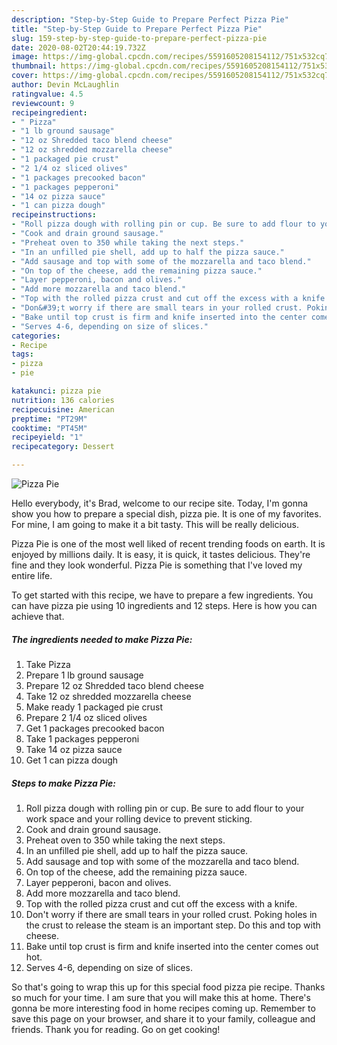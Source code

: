 ```yaml
---
description: "Step-by-Step Guide to Prepare Perfect Pizza Pie"
title: "Step-by-Step Guide to Prepare Perfect Pizza Pie"
slug: 159-step-by-step-guide-to-prepare-perfect-pizza-pie
date: 2020-08-02T20:44:19.732Z
image: https://img-global.cpcdn.com/recipes/5591605208154112/751x532cq70/pizza-pie-recipe-main-photo.jpg
thumbnail: https://img-global.cpcdn.com/recipes/5591605208154112/751x532cq70/pizza-pie-recipe-main-photo.jpg
cover: https://img-global.cpcdn.com/recipes/5591605208154112/751x532cq70/pizza-pie-recipe-main-photo.jpg
author: Devin McLaughlin
ratingvalue: 4.5
reviewcount: 9
recipeingredient:
- " Pizza"
- "1 lb ground sausage"
- "12 oz Shredded taco blend cheese"
- "12 oz shredded mozzarella cheese"
- "1 packaged pie crust"
- "2 1/4 oz sliced olives"
- "1 packages precooked bacon"
- "1 packages pepperoni"
- "14 oz pizza sauce"
- "1 can pizza dough"
recipeinstructions:
- "Roll pizza dough with rolling pin or cup. Be sure to add flour to your work space and your rolling device to prevent sticking."
- "Cook and drain ground sausage."
- "Preheat oven to 350 while taking the next steps."
- "In an unfilled pie shell, add up to half the pizza sauce."
- "Add sausage and top with some of the mozzarella and taco blend."
- "On top of the cheese, add the remaining pizza sauce."
- "Layer pepperoni, bacon and olives."
- "Add more mozzarella and taco blend."
- "Top with the rolled pizza crust and cut off the excess with a knife."
- "Don&#39;t worry if there are small tears in your rolled crust. Poking holes in the crust to release the steam is an important step. Do this and top with cheese."
- "Bake until top crust is firm and knife inserted into the center comes out hot."
- "Serves 4-6, depending on size of slices."
categories:
- Recipe
tags:
- pizza
- pie

katakunci: pizza pie 
nutrition: 136 calories
recipecuisine: American
preptime: "PT29M"
cooktime: "PT45M"
recipeyield: "1"
recipecategory: Dessert

---
```



![Pizza Pie](https://img-global.cpcdn.com/recipes/5591605208154112/751x532cq70/pizza-pie-recipe-main-photo.jpg)

Hello everybody, it's Brad, welcome to our recipe site. Today, I'm gonna show you how to prepare a special dish, pizza pie. It is one of my favorites. For mine, I am going to make it a bit tasty. This will be really delicious.



Pizza Pie is one of the most well liked of recent trending foods on earth. It is enjoyed by millions daily. It is easy, it is quick, it tastes delicious. They're fine and they look wonderful. Pizza Pie is something that I've loved my entire life.


To get started with this recipe, we have to prepare a few ingredients. You can have pizza pie using 10 ingredients and 12 steps. Here is how you can achieve that.

<!--inarticleads1-->

##### The ingredients needed to make Pizza Pie:

1. Take  Pizza
1. Prepare 1 lb ground sausage
1. Prepare 12 oz Shredded taco blend cheese
1. Take 12 oz shredded mozzarella cheese
1. Make ready 1 packaged pie crust
1. Prepare 2 1/4 oz sliced olives
1. Get 1 packages precooked bacon
1. Take 1 packages pepperoni
1. Take 14 oz pizza sauce
1. Get 1 can pizza dough




<!--inarticleads2-->

##### Steps to make Pizza Pie:

1. Roll pizza dough with rolling pin or cup. Be sure to add flour to your work space and your rolling device to prevent sticking.
1. Cook and drain ground sausage.
1. Preheat oven to 350 while taking the next steps.
1. In an unfilled pie shell, add up to half the pizza sauce.
1. Add sausage and top with some of the mozzarella and taco blend.
1. On top of the cheese, add the remaining pizza sauce.
1. Layer pepperoni, bacon and olives.
1. Add more mozzarella and taco blend.
1. Top with the rolled pizza crust and cut off the excess with a knife.
1. Don&#39;t worry if there are small tears in your rolled crust. Poking holes in the crust to release the steam is an important step. Do this and top with cheese.
1. Bake until top crust is firm and knife inserted into the center comes out hot.
1. Serves 4-6, depending on size of slices.




So that's going to wrap this up for this special food pizza pie recipe. Thanks so much for your time. I am sure that you will make this at home. There's gonna be more interesting food in home recipes coming up. Remember to save this page on your browser, and share it to your family, colleague and friends. Thank you for reading. Go on get cooking!
